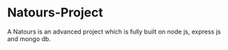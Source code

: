 # Natours-Project

A Natours is an advanced project which is fully built on node js, express js and mongo db.
